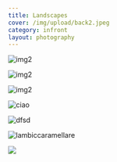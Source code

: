 ```yaml
---
title: Landscapes
cover: /img/upload/back2.jpeg
category: infront
layout: photography
---
```


![img2](/img/upload/back1.jpg 'luuuuuuuuuuuuuuuuullllll')

![img2](/img/upload/home.jpg 'img2')

![img2](/img/upload/home.jpg 'img2')

![ciao](/img/upload/dscf8739-min__1549647470_89.65.241.31.jpg 'ciro')

![dfsd](/img/upload/back1.jpg 'sdfd')

![](/img/upload/background.jpg 'lambiccaramellare')

![](/img/upload/img_2535.jpg)

